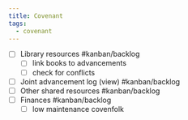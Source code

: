 ```yaml
---
title: Covenant
tags:
  - covenant
---
```


+ [ ] Library resources  #kanban/backlog
    + [ ] link books to advancements
    + [ ] check for conflicts
+ [ ]  Joint advancement log (view) #kanban/backlog
+ [ ]  Other shared resources #kanban/backlog
+ [ ]  Finances #kanban/backlog
    + [ ] low maintenance covenfolk
